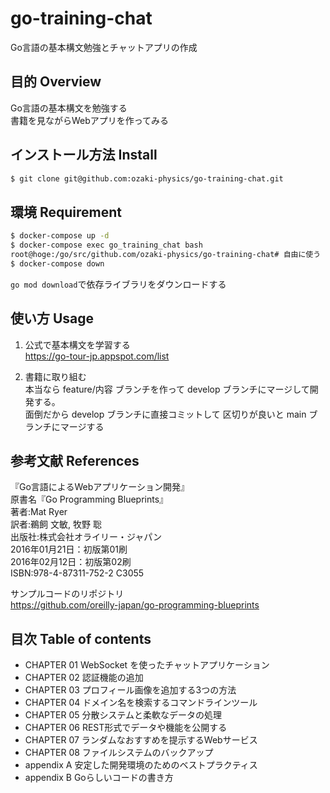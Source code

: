 # go-training-chat
Go言語の基本構文勉強とチャットアプリの作成

## 目的 Overview
Go言語の基本構文を勉強する<br>
書籍を見ながらWebアプリを作ってみる

## インストール方法 Install
```bash
$ git clone git@github.com:ozaki-physics/go-training-chat.git
```

## 環境 Requirement
```bash
$ docker-compose up -d
$ docker-compose exec go_training_chat bash
root@hoge:/go/src/github.com/ozaki-physics/go-training-chat# 自由に使う
$ docker-compose down
```
`go mod download`で依存ライブラリをダウンロードする

## 使い方 Usage
1. 公式で基本構文を学習する<br>
https://go-tour-jp.appspot.com/list

2. 書籍に取り組む<br>
本当なら feature/内容 ブランチを作って develop ブランチにマージして開発する。<br>
面倒だから develop ブランチに直接コミットして 区切りが良いと main ブランチにマージする

## 参考文献 References
『Go言語によるWebアプリケーション開発』<br>
原書名『Go Programming Blueprints』<br>
著者:Mat Ryer<br>
訳者:鵜飼 文敏, 牧野 聡<br>
出版社:株式会社オライリー・ジャパン<br>
2016年01月21日：初版第01刷<br>
2016年02月12日：初版第02刷<br>
ISBN:978-4-87311-752-2 C3055

サンプルコードのリポジトリ<br>
https://github.com/oreilly-japan/go-programming-blueprints

## 目次 Table of contents
- CHAPTER 01 WebSocket を使ったチャットアプリケーション
- CHAPTER 02 認証機能の追加
- CHAPTER 03 プロフィール画像を追加する3つの方法
- CHAPTER 04 ドメイン名を検索するコマンドラインツール
- CHAPTER 05 分散システムと柔軟なデータの処理
- CHAPTER 06 REST形式でデータや機能を公開する
- CHAPTER 07 ランダムなおすすめを提示するWebサービス
- CHAPTER 08 ファイルシステムのバックアップ
- appendix A 安定した開発環境のためのベストプラクティス
- appendix B Goらしいコードの書き方
